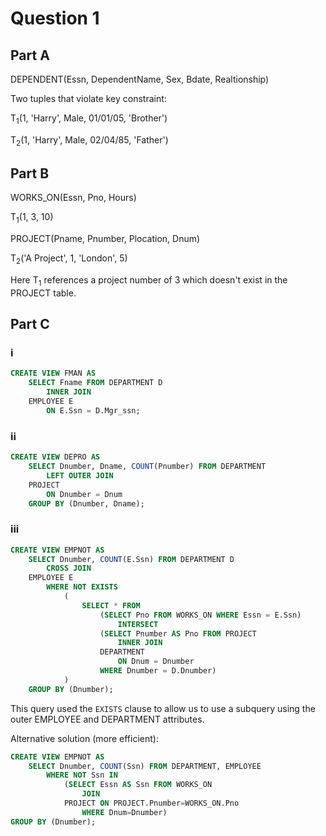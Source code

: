 # Question 1

## Part A

DEPENDENT(Essn, DependentName, Sex, Bdate, Realtionship)

Two tuples that violate key constraint:

T<sub>1</sub>(1, 'Harry', Male, 01/01/05, 'Brother')

T<sub>2</sub>(1, 'Harry', Male, 02/04/85, 'Father')

## Part B

WORKS_ON(Essn, Pno, Hours)

T<sub>1</sub>(1, 3, 10)

PROJECT(Pname, Pnumber, Plocation, Dnum)

T<sub>2</sub>('A Project', 1, 'London', 5)

Here T<sub>1</sub> references a project number of 3 which doesn't exist in the PROJECT table.

## Part C

### i

```sql
CREATE VIEW FMAN AS
    SELECT Fname FROM DEPARTMENT D
        INNER JOIN
    EMPLOYEE E
        ON E.Ssn = D.Mgr_ssn;
```

### ii

```sql
CREATE VIEW DEPRO AS
    SELECT Dnumber, Dname, COUNT(Pnumber) FROM DEPARTMENT
        LEFT OUTER JOIN
    PROJECT
        ON Dnumber = Dnum
    GROUP BY (Dnumber, Dname);
```

### iii

```sql
CREATE VIEW EMPNOT AS
    SELECT Dnumber, COUNT(E.Ssn) FROM DEPARTMENT D
        CROSS JOIN
    EMPLOYEE E
        WHERE NOT EXISTS
            (
                SELECT * FROM
                    (SELECT Pno FROM WORKS_ON WHERE Essn = E.Ssn)
                        INTERSECT
                    (SELECT Pnumber AS Pno FROM PROJECT
                        INNER JOIN
                    DEPARTMENT 
                        ON Dnum = Dnumber
                    WHERE Dnumber = D.Dnumber)
            )
    GROUP BY (Dnumber);
```

This query used the `EXISTS` clause to allow us to use a subquery using the outer EMPLOYEE and DEPARTMENT attributes.

Alternative solution (more efficient):

```sql
CREATE VIEW EMPNOT AS 
    SELECT Dnumber, COUNT(Ssn) FROM DEPARTMENT, EMPLOYEE
        WHERE NOT Ssn IN 
            (SELECT Essn AS Ssn FROM WORKS_ON 
                JOIN 
            PROJECT ON PROJECT.Pnumber=WORKS_ON.Pno 
                WHERE Dnum=Dnumber)
GROUP BY (Dnumber);
```

